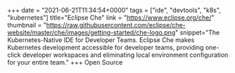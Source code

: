 +++
date = "2021-06-21T11:34:54+0000"
tags = ["ide", "devtools", "k8s", "kubernetes"]
title="Eclipse Che"
link = "https://www.eclipse.org/che/"
thumbnail = "https://raw.githubusercontent.com/eclipse/che-website/master/che/images/getting-started/che-logo.png"
snippet="The Kubernetes-Native IDE for Developer Teams. Eclipse Che makes Kubernetes development accessible for developer teams, providing one-click developer workspaces and eliminating local environment configuration for your entire team."
+++
Open Source

